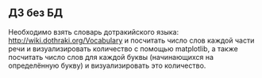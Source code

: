 ## ДЗ без БД

Необходимо взять словарь дотракийского языка: http://wiki.dothraki.org/Vocabulary и посчитать число слов каждой части речи и визуализировать количество с помощью matplotlib, а также посчитать число слов для каждой буквы (начинающихся на определённую букву) и визуализировать это количество.
